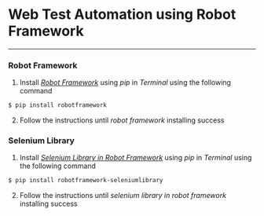 # Web Test Automation using **Robot Framework**

---

### Robot Framework

1. Install _[Robot Framework](https://robotframework.org/)_ using _pip_ in _Terminal_ using the following command

```sh
$ pip install robotframework
```

2. Follow the instructions until _robot framework_ installing success

### Selenium Library

1. Install _[Selenium Library in Robot Framework](https://github.com/robotframework/SeleniumLibrary)_ using _pip_ in _Terminal_ using the following command

```sh
$ pip install robotframework-seleniumlibrary
```

2. Follow the instructions until _selenium library in robot framework_ installing success

